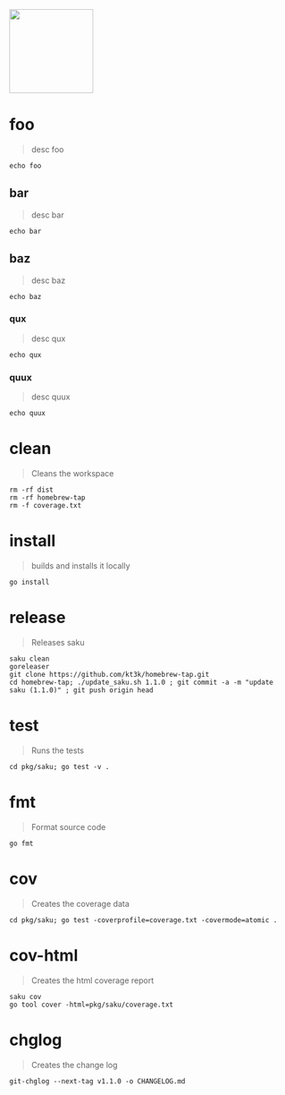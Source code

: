 <img width="150" src="https://kt3k.github.io/saku/media/saku-logo.svg" />

# foo
> desc foo

    echo foo

## bar
> desc bar

    echo bar

## baz
> desc baz

    echo baz

### qux
> desc qux

    echo qux

### quux
> desc quux

    echo quux

# clean
> Cleans the workspace

    rm -rf dist
    rm -rf homebrew-tap
    rm -f coverage.txt

# install
> builds and installs it locally

    go install

# release
> Releases saku

    saku clean
    goreleaser
    git clone https://github.com/kt3k/homebrew-tap.git
    cd homebrew-tap; ./update_saku.sh 1.1.0 ; git commit -a -m "update saku (1.1.0)" ; git push origin head

# test
> Runs the tests

    cd pkg/saku; go test -v .

# fmt
> Format source code

    go fmt

# cov
> Creates the coverage data

    cd pkg/saku; go test -coverprofile=coverage.txt -covermode=atomic .

# cov-html
> Creates the html coverage report

    saku cov
    go tool cover -html=pkg/saku/coverage.txt

# chglog
> Creates the change log

    git-chglog --next-tag v1.1.0 -o CHANGELOG.md
